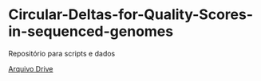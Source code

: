 # Circular-Deltas-for-Quality-Scores-in-sequenced-genomes

Repositório para scripts e dados

[Arquivo Drive](https://docs.google.com/document/d/1WUx4CH5eeIKZLA9kz79_lUxWGmQXeqUjmw3htdJqUh8/edit#)
